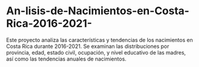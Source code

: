 # An-lisis-de-Nacimientos-en-Costa-Rica-2016-2021-
Este proyecto analiza las características y tendencias de los nacimientos en Costa Rica durante 2016-2021. Se examinan las distribuciones por provincia, edad, estado civil, ocupación, y nivel educativo de las madres, así como las tendencias anuales de nacimientos.
